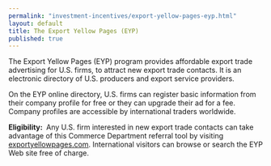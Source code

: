 ```yaml
---
permalink: "investment-incentives/export-yellow-pages-eyp.html"
layout: default
title: The Export Yellow Pages (EYP)
published: true
---
```


<P>The Export Yellow Pages (EYP) program provides affordable export trade advertising for U.S. firms, to attract new export trade contacts. It is an electronic directory of U.S. producers and export service providers.</p>
<P>On the EYP online directory, U.S. firms can register basic information from their company profile for free or they can upgrade their ad for a fee. Company profiles are accessible by international traders worldwide.</p>
<P><STRONG>Eligibility: </strong>&nbsp;Any U.S. firm interested in new export trade contacts can take advantage of this Commerce Department referral tool by visiting <A href="http://www.exportyellowpages.com/" target=_top>exportyellowpages.com</a>. International visitors can browse or search the EYP Web site free of charge.</p>